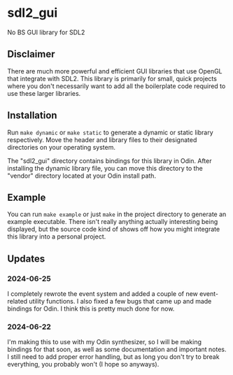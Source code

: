 # sdl2_gui
No BS GUI library for SDL2

## Disclaimer
There are much more powerful and efficient GUI libraries that use OpenGL that integrate with SDL2. This library is primarily for small, quick projects
where you don't necessarily want to add all the boilerplate code required to use these larger libraries.

## Installation
Run `make dynamic` or `make static` to generate a dynamic or static library respectively. Move the header and library files to their designated directories on your operating system.

The "sdl2_gui" directory contains bindings for this library in Odin. After installing the dynamic library file, you can move this directory to the "vendor" directory
located at your Odin install path.

## Example
You can run `make example` or just `make` in the project directory to generate an example executable. There isn't really anything actually interesting
being displayed, but the source code kind of shows off how you might integrate this library into a personal project.

## Updates

### 2024-06-25
I completely rewrote the event system and added a couple of new event-related utility functions. I also fixed a few bugs that came up and made bindings for Odin.
I think this is pretty much done for now.

### 2024-06-22
I'm making this to use with my Odin synthesizer, so I will be making bindings for that soon, as well as some documentation and important notes. I still need
to add proper error handling, but as long you don't try to break everything, you probably won't (I hope so anyways).
